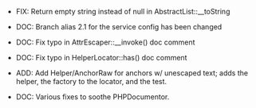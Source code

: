 - FIX: Return empty string instead of null in AbstractList::__toString

- DOC: Branch alias 2.1 for the service config has been changed

- DOC: Fix typo in AttrEscaper::__invoke() doc comment

- DOC: Fix typo in HelperLocator::has() doc comment

- ADD: Add Helper/AnchorRaw for anchors w/ unescaped text; adds the helper, the factory to the locator, and the test.

- DOC: Various fixes to soothe PHPDocumentor.
